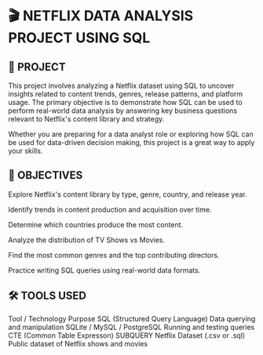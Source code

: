 <h1>🎬 NETFLIX DATA ANALYSIS PROJECT USING SQL</h1>
<h2>📁 PROJECT</h2>

This project involves analyzing a Netflix dataset using SQL to uncover insights related to content trends, genres, release patterns, and platform usage. The primary objective is to demonstrate how SQL can be used to perform real-world data analysis by answering key business questions relevant to Netflix's content library and strategy.

Whether you are preparing for a data analyst role or exploring how SQL can be used for data-driven decision making, this project is a great way to apply your skills.

<h2>🎯 OBJECTIVES</h2>

Explore Netflix's content library by type, genre, country, and release year.

Identify trends in content production and acquisition over time.

Determine which countries produce the most content.

Analyze the distribution of TV Shows vs Movies.

Find the most common genres and the top contributing directors.

Practice writing SQL queries using real-world data formats.

<h2>🛠 TOOLS USED</h2>
Tool / Technology	Purpose
SQL (Structured Query Language)	Data querying and manipulation
SQLite / MySQL / PostgreSQL	Running and testing queries
CTE (Common Table Expresson)
SUBQUERY
Netflix Dataset (.csv or .sql)	Public dataset of Netflix shows and movies
